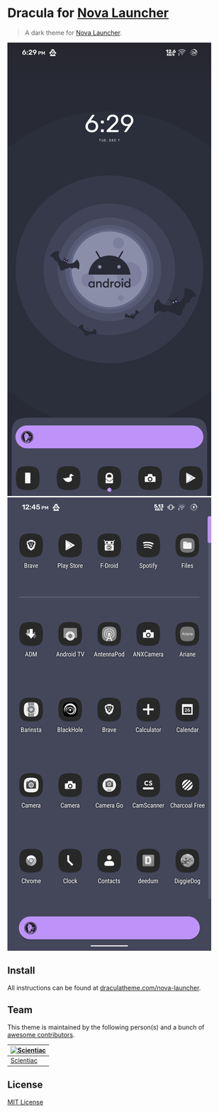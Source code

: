 # Dracula for [Nova Launcher](https://novalauncher.com/)

> A dark theme for [Nova Launcher](https://novalauncher.com/).
> 
![Screenshot 1](./Screenshot.png)
![Screenshot 2](./screenshot-2.png)

## Install

All instructions can be found at [draculatheme.com/nova-launcher](https://draculatheme.com/nova-launcher).

## Team

This theme is maintained by the following person(s) and a bunch of [awesome contributors](https://github.com/dracula/nova-launcher/graphs/contributors).

[![Scientiac](https://github.com/scientiac.png?size=100)](https://github.com/scientiac) |
--- |
[Scientiac](https://github.com/scientiac/) |

## License

[MIT License](./LICENSE)
